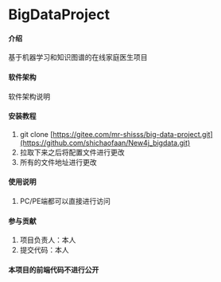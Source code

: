 # BigDataProject

#### 介绍
基于机器学习和知识图谱的在线家庭医生项目

#### 软件架构
软件架构说明


#### 安装教程

1.  git clone [https://gitee.com/mr-shisss/big-data-project.git](https://github.com/shichaofaan/New4j_bigdata.git)
2.  拉取下来之后将配置文件进行更改
3.  所有的文件地址进行更改

#### 使用说明

1.  PC/PE端都可以直接进行访问

#### 参与贡献

1.  项目负责人：本人
2.  提交代码：本人

#### 本项目的前端代码不进行公开

